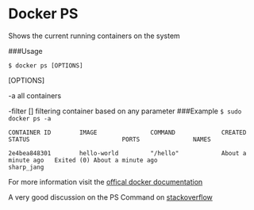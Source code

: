 # Docker PS

Shows the current running containers on the system

###Usage

```$ docker ps [OPTIONS]```

[OPTIONS]

-a all containers

-filter [] filtering container based on any parameter
###Example
```$ sudo docker ps -a```

    CONTAINER ID        IMAGE               COMMAND             CREATED              STATUS                          PORTS               NAMES

    2e4bea848301        hello-world         "/hello"            About a minute ago   Exited (0) About a minute ago                       sharp_jang

For more information visit the [offical docker documentation]( https://docs.docker.com/reference/commandline/ps/)

A very good discussion on the PS Command on [stackoverflow](http://stackoverflow.com/questions/34417255/where-does-docker-ps-command-look-for-current-containers)
